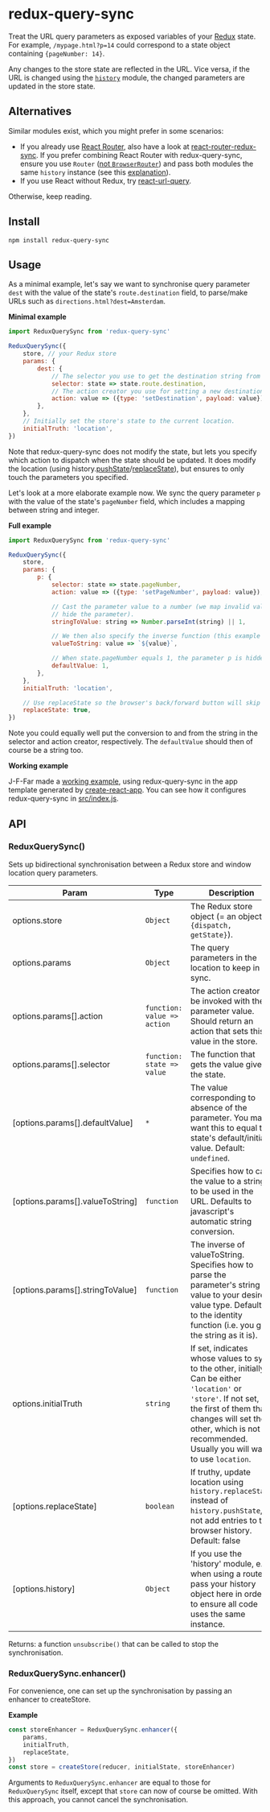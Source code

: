 # redux-query-sync

Treat the URL query parameters as exposed variables of your [Redux][] state. For example,
`/mypage.html?p=14` could correspond to a state object containing `{pageNumber: 14}`.

Any changes to the store state are reflected in the URL. Vice versa, if the URL is changed using the
[`history`](history) module, the changed parameters are updated in the store state.

[Redux]: http://redux.js.org/
[React Router]: https://reacttraining.com/react-router/

## Alternatives

Similar modules exist, which you might prefer in some scenarios:

- If you already use [React Router][], also have a look at [react-router-redux-sync][]. If you
  prefer combining React Router with redux-query-sync, ensure you use `Router` ([not
  `BrowserRouter`](https://github.com/Treora/redux-query-sync/issues/22#issue-285705363)) and pass
  both modules the same `history` instance (see this
  [explanation](https://github.com/Treora/redux-query-sync/issues/13#issuecomment-327361957)).
- If you use React without Redux, try [react-url-query][].

Otherwise, keep reading.

[react-router-redux-sync]: https://github.com/scienceai/react-router-redux-sync
[react-url-query]: https://github.com/pbeshai/react-url-query

## Install

```
npm install redux-query-sync
```

## Usage

As a minimal example, let's say we want to synchronise query parameter `dest` with the value of the
state's `route.destination` field, to parse/make URLs such as `directions.html?dest=Amsterdam`.

**Minimal example**
```js
import ReduxQuerySync from 'redux-query-sync'

ReduxQuerySync({
    store, // your Redux store
    params: {
        dest: {
            // The selector you use to get the destination string from the state object.
            selector: state => state.route.destination,
            // The action creator you use for setting a new destination.
            action: value => ({type: 'setDestination', payload: value}),
        },
    },
    // Initially set the store's state to the current location.
    initialTruth: 'location',
})
```

Note that redux-query-sync does not modify the state, but lets you specify which action to dispatch
when the state should be updated. It does modify the location (using
history.[pushState][]/[replaceState][]), but ensures to only touch the parameters you specified.

[pushState]: https://developer.mozilla.org/en-US/docs/Web/API/History_API#The_pushState()_method
[replaceState]: https://developer.mozilla.org/en-US/docs/Web/API/History_API#The_replaceState()_method

Let's look at a more elaborate example now. We sync the query parameter `p` with the value of the
state's `pageNumber` field, which includes a mapping between string and integer.

**Full example**
```js
import ReduxQuerySync from 'redux-query-sync'

ReduxQuerySync({
    store,
    params: {
        p: {
            selector: state => state.pageNumber,
            action: value => ({type: 'setPageNumber', payload: value}),

            // Cast the parameter value to a number (we map invalid values to 1, which will then
            // hide the parameter).
            stringToValue: string => Number.parseInt(string) || 1,

            // We then also specify the inverse function (this example one is the default)
            valueToString: value => `${value}`,

            // When state.pageNumber equals 1, the parameter p is hidden (and vice versa).
            defaultValue: 1,
        },
    },
    initialTruth: 'location',

    // Use replaceState so the browser's back/forward button will skip over these page changes.
    replaceState: true,
})
```

Note you could equally well put the conversion to and from the string in the selector and action
creator, respectively. The `defaultValue` should then of course be a string too.

**Working example**

J-F-Far made a [working example](https://github.com/J-F-Far/url-redux-sync/), using redux-query-sync in the app template generated by [create-react-app](https://github.com/facebook/create-react-app). You can see how it configures redux-query-sync in [src/index.js](https://github.com/J-F-Far/url-redux-sync/blob/master/src/index.js).

## API

<a name="ReduxQuerySync"></a>

### ReduxQuerySync()
Sets up bidirectional synchronisation between a Redux store and window location query parameters.

| Param | Type | Description |
| --- | --- | --- |
| options.store | <code>Object</code> | The Redux store object (= an object `{dispatch, getState}`). |
| options.params | <code>Object</code> | The query parameters in the location to keep in sync. |
| options.params[].action | <code>function: value => action</code> | The action creator to be invoked with the parameter value. Should return an action that sets this value in the store. |
| options.params[].selector | <code>function: state => value</code> | The function that gets the value given the state. |
| [options.params[].defaultValue] | <code>\*</code> | The value corresponding to absence of the parameter. You may want this to equal the state's default/initial value. Default: `undefined`. |
| [options.params[].valueToString] | <code>function</code> | Specifies how to cast the value to a string, to be used in the URL. Defaults to javascript's automatic string conversion. |
| [options.params[].stringToValue] | <code>function</code> | The inverse of valueToString. Specifies how to parse the parameter's string value to your desired value type. Defaults to the identity function (i.e. you get the string as it is). |
| options.initialTruth | <code>string</code> | If set, indicates whose values to sync to the other, initially. Can be either `'location'` or `'store'`. If not set, the first of them that changes will set the other, which is not recommended. Usually you will want to use `location`. |
| [options.replaceState] | <code>boolean</code> | If truthy, update location using `history.replaceState` instead of `history.pushState`, to not add entries to the browser history. Default: false |
| [options.history] | <code>Object</code> | If you use the 'history' module, e.g. when using a router, pass your history object here in order to ensure all code uses the same instance. |


Returns: a function `unsubscribe()` that can be called to stop the synchronisation.

<a name="ReduxQuerySync.enhancer"></a>

### ReduxQuerySync.enhancer()
For convenience, one can set up the synchronisation by passing an enhancer to createStore.

**Example**
```js
const storeEnhancer = ReduxQuerySync.enhancer({
    params,
    initialTruth,
    replaceState,
})
const store = createStore(reducer, initialState, storeEnhancer)
```

Arguments to `ReduxQuerySync.enhancer` are equal to those for `ReduxQuerySync` itself, except that
`store` can now of course be omitted. With this approach, you cannot cancel the synchronisation.
